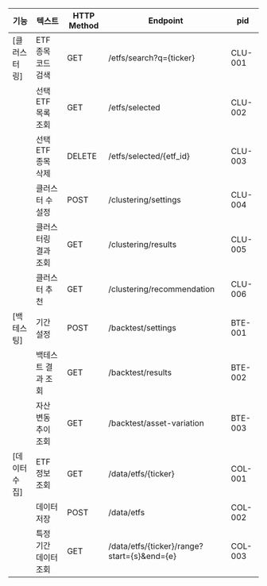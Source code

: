 |기능      |텍스트         |HTTP Method|Endpoint                                   |pid    |
|--------|------------|-----------|-------------------------------------------|-------|
|[클러스터링] |ETF 종목 코드 검색|GET        |/etfs/search?q={ticker}                    |CLU-001|
|        |선택 ETF 목록 조회|GET        |/etfs/selected                             |CLU-002|
|        |선택 ETF 종목 삭제|DELETE     |/etfs/selected/{etf_id}                    |CLU-003|
|        |클러스터 수 설정   |POST       |/clustering/settings                       |CLU-004|
|        |클러스터링 결과 조회 |GET        |/clustering/results                        |CLU-005|
|        |클러스터 추천     |GET        |/clustering/recommendation                 |CLU-006|
|[백테스팅]  |기간 설정       |POST       |/backtest/settings                         |BTE-001|
|        |백테스트 결과 조회  |GET        |/backtest/results                          |BTE-002|
|        |자산 변동 추이 조회 |GET        |/backtest/asset-variation                  |BTE-003|
|[데이터 수집]|ETF 정보 조회   |GET        |/data/etfs/{ticker}                        |COL-001|
|        |데이터 저장      |POST       |/data/etfs                                 |COL-002|
|        |특정 기간 데이터 조회|GET        |/data/etfs/{ticker}/range?start={s}&end={e}|COL-003|
